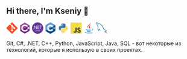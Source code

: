 ## Hi there, I'm Kseniy 👋

<img src="https://github.com/devicons/devicon/blob/master/icons/git/git-original.svg" alt="Git" width="30" height="30"/> <img src="https://github.com/devicons/devicon/blob/master/icons/csharp/csharp-original.svg" alt="C#" width="30" height="30"/> <img src="https://github.com/devicons/devicon/blob/master/icons/dotnetcore/dotnetcore-original.svg" alt=".NET" width="30" height="30"/> <img src="https://github.com/devicons/devicon/blob/master/icons/cplusplus/cplusplus-original.svg" alt="C++" width="30" height="30"/> <img src="https://github.com/devicons/devicon/blob/master/icons/python/python-original.svg" alt="Python" width="30" height="30"/> <img src="https://github.com/devicons/devicon/blob/master/icons/javascript/javascript-original.svg" alt="JS" width="30" height="30"/> <img src="https://github.com/devicons/devicon/blob/master/icons/java/java-original.svg" alt="Java" width="30" height="30"/> <img src="https://github.com/devicons/devicon/blob/master/icons/mysql/mysql-original.svg" alt="SQL" width="30" height="30"/>

Git, C#, .NET, C++, Python, JavaScript, Java, SQL - вот некоторые из технологий, которые я использую в своих проектах.

<!--
**KsFomina/KsFomina** is a ✨ _special_ ✨ repository because its `README.md` (this file) appears on your GitHub profile.

Here are some ideas to get you started:

- 🔭 I’m currently working on ...
- 🌱 I’m currently learning ...
- 👯 I’m looking to collaborate on ...
- 🤔 I’m looking for help with ...
- 💬 Ask me about ...
- 📫 How to reach me: ...
- 😄 Pronouns: ...
- ⚡ Fun fact: ...
-->
